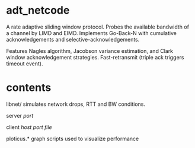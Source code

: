 adt_netcode
===========

A rate adaptive sliding window protocol.  Probes the available bandwidth of a channel by LIMD and EIMD.  Implements Go-Back-N with cumulative acknowledgements and selective-acknowledgements.

Features Nagles algorithm, Jacobson variance estimation, and Clark window acknowledgement strategies.  Fast-retransmit (triple ack triggers timeout event).


contents
========

libnet/  simulates network drops, RTT and BW conditions.

server _port_

client _host_ _port_ _file_

ploticus.*  graph scripts used to visualize performance
